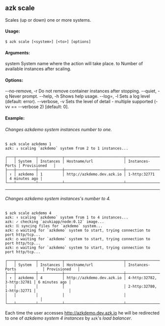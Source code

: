 ## azk scale

  Scales (up or down) one or more systems.

#### Usage:

    $ azk scale [<system>] [<to>] [options]

#### Arguments:

  system                    System name where the action will take place.
  to                        Number of available instances after scaling.

#### Options:

  --no-remove, -r           Do not remove container instances after stopping.
  --quiet, -q               Never prompt.
  --help, -h                Shows help usage.
  --log=<level>, -l         Sets a log level (default: error).
  --verbose, -v             Sets the level of detail - multiple supported (-vv == --verbose 2) [default: 0].

#### Example:

###### Changes azkdemo system instances number to one.

```
$ azk scale azkdemo 1
azk: ↓ scaling `azkdemo` system from 2 to 1 instances...

┌───┬─────────┬───────────┬───────────────────────────┬─────────────────┬───────────────┐
│   │ System  │ Instances │ Hostname/url              │ Instances-Ports │ Provisioned   │
├───┼─────────┼───────────┼───────────────────────────┼─────────────────┼───────────────┤
│ ↑ │ azkdemo │ 1         │ http://azkdemo.dev.azk.io │ 1-http:32771    │ 4 minutes ago │
└───┴─────────┴───────────┴───────────────────────────┴─────────────────┴───────────────┘
```

--------------

###### Changes azkdemo system instances's number to 4.

```
$ azk scale azkdemo 4
azk: ↑ scaling `azkdemo` system from 1 to 4 instances...
azk: ✓ checking `azukiapp/node:0.12` image...
azk: ⎘ syncing files for `azkdemo` system...
azk: ◴ waiting for `azkdemo` system to start, trying connection to port http/tcp...
azk: ◴ waiting for `azkdemo` system to start, trying connection to port http/tcp...
azk: ◴ waiting for `azkdemo` system to start, trying connection to port http/tcp...

┌───┬─────────┬───────────┬───────────────────────────┬────────────────────────────┬───────────────┐
│   │ System  │ Instances │ Hostname/url              │ Instances-Ports            │ Provisioned   │
├───┼─────────┼───────────┼───────────────────────────┼────────────────────────────┼───────────────┤
│ ↑ │ azkdemo │ 4         │ http://azkdemo.dev.azk.io │ 4-http:32782, 3-http:32781 │ 6 minutes ago │
│   │         │           │                           │ 2-http:32780, 1-http:32771 │               │
│   │         │           │                           │                            │               │
└───┴─────────┴───────────┴───────────────────────────┴────────────────────────────┴───────────────┘
```

Each time the user accesses http://azkdemo.dev.azk.io he will be redirected to one of _azkdemo system 4 instances_ by `azk`'s _load balancer_.
